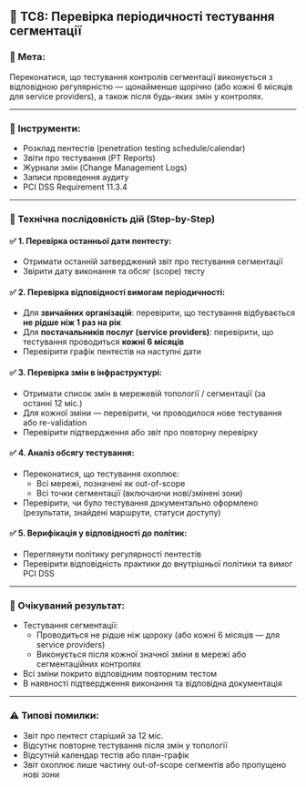
## 📅 TC8: Перевірка періодичності тестування сегментації

### 🎯 Мета:
Переконатися, що тестування контролів сегментації виконується з відповідною регулярністю — щонайменше щорічно (або кожні 6 місяців для service providers), а також після будь-яких змін у контролях.

---

### 🧰 Інструменти:
- Розклад пентестів (penetration testing schedule/calendar)
- Звіти про тестування (PT Reports)
- Журнали змін (Change Management Logs)
- Записи проведення аудиту
- PCI DSS Requirement 11.3.4

---

### 🔄 Технічна послідовність дій (Step-by-Step)

#### ✅ 1. Перевірка останньої дати пентесту:
- Отримати останній затверджений звіт про тестування сегментації
- Звірити дату виконання та обсяг (scope) тесту

#### ✅ 2. Перевірка відповідності вимогам періодичності:
- Для **звичайних організацій**: перевірити, що тестування відбувається **не рідше ніж 1 раз на рік**
- Для **постачальників послуг (service providers)**: перевірити, що тестування проводиться **кожні 6 місяців**
- Перевірити графік пентестів на наступні дати

#### ✅ 3. Перевірка змін в інфраструктурі:
- Отримати список змін в мережевій топології / сегментації (за останні 12 міс.)
- Для кожної зміни — перевірити, чи проводилося нове тестування або re-validation
- Перевірити підтвердження або звіт про повторну перевірку

#### ✅ 4. Аналіз обсягу тестування:
- Переконатися, що тестування охоплює:
  - Всі мережі, позначені як out-of-scope
  - Всі точки сегментації (включаючи нові/змінені зони)
- Перевірити, чи було тестування документально оформлено (результати, знайдені маршрути, статуси доступу)

#### ✅ 5. Верифікація у відповідності до політик:
- Переглянути політику регулярності пентестів
- Перевірити відповідність практики до внутрішньої політики та вимог PCI DSS

---

### 📌 Очікуваний результат:
- Тестування сегментації:
  - Проводиться не рідше ніж щороку (або кожні 6 місяців — для service providers)
  - Виконується після кожної значної зміни в мережі або сегментаційних контролях
- Всі зміни покрито відповідним повторним тестом
- В наявності підтвердження виконання та відповідна документація

---

### ⚠️ Типові помилки:
- Звіт про пентест старіший за 12 міс.
- Відсутнє повторне тестування після змін у топології
- Відсутній календар тестів або план-графік
- Звіт охоплює лише частину out-of-scope сегментів або пропущено нові зони
